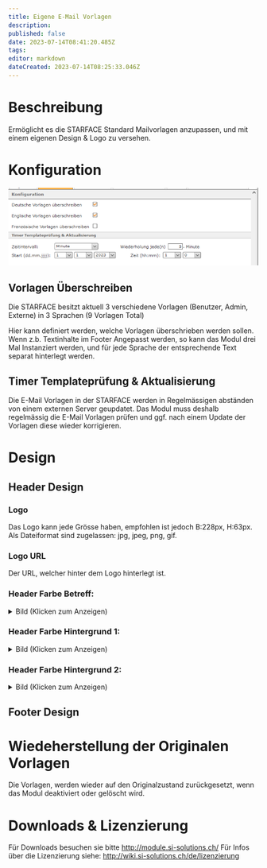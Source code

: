 ```yaml
---
title: Eigene E-Mail Vorlagen
description: 
published: false
date: 2023-07-14T08:41:20.485Z
tags: 
editor: markdown
dateCreated: 2023-07-14T08:25:33.046Z
---
```


# Beschreibung
Ermöglicht es die STARFACE Standard Mailvorlagen anzupassen, und mit einem eigenen Design & Logo zu versehen.

# Konfiguration

![1.PNG](/uploads/custom-mail-templates/1.PNG)

## Vorlagen Überschreiben
Die STARFACE besitzt aktuell 3 verschiedene Vorlagen (Benutzer, Admin, Externe) in 3 Sprachen (9 Vorlagen Total)

Hier kann definiert werden, welche Vorlagen überschrieben werden sollen.
Wenn z.b. Textinhalte im Footer Angepasst werden, so kann das Modul drei Mal Instanziert werden, und für jede Sprache der entsprechende Text separat hinterlegt werden.

## Timer Templateprüfung & Aktualisierung
Die E-Mail Vorlagen in der STARFACE werden in Regelmässigen abständen von einem externen Server geupdatet. 
Das Modul muss deshalb regelmässig die E-Mail Vorlagen prüfen und ggf. nach einem Update der Vorlagen diese wieder korrigieren.

# Design

## Header Design

### Logo 
Das Logo kann jede Grösse haben, empfohlen ist jedoch B:228px, H:63px.
Als Dateiformat sind zugelassen: jpg, jpeg, png, gif.

### Logo URL
Der URL, welcher hinter dem Logo hinterlegt ist.

### Header Farbe Betreff:

<details>
  <summary>Bild (Klicken zum Anzeigen)</summary>
  
  ![2.PNG](/uploads/custom-mail-templates/2.PNG)
  
</details>

### Header Farbe Hintergrund 1:

<details>
  <summary>Bild (Klicken zum Anzeigen)</summary>
  
  ![3.PNG](/uploads/custom-mail-templates/3.PNG)
  
</details>

### Header Farbe Hintergrund 2:

<details>
  <summary>Bild (Klicken zum Anzeigen)</summary>
  
  ![3.PNG](/uploads/custom-mail-templates/3333.PNG)
  
</details>


## Footer Design

# Wiedeherstellung der Originalen Vorlagen
Die Vorlagen, werden wieder auf den Originalzustand zurückgesetzt, wenn das Modul deaktiviert oder gelöscht wird.


# Downloads & Lizenzierung
Für Downloads besuchen sie bitte http://module.si-solutions.ch/
Für Infos über die Lizenzierung siehe: http://wiki.si-solutions.ch/de/lizenzierung